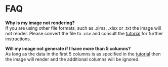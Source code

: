 # FAQ
**Why is my image not rendering?**  
 If you are using other file formats, such as .xlms, .xlsx or .txt the image will not render. Please convert the file to .csv and consult the [tutorial](https://globecorr.ca/tutorial) for further instructions. 

**Will my image not generate if I have more than 5 columns?**  
 As long as the data in the first 5 columns is as specified in the [tutorial](https://globecorr.ca/tutorial) then the image will render and the additional columns will be ignored. 

